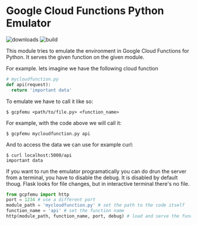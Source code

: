 # Google Cloud Functions Python Emulator

![downloads](https://img.shields.io/pypi/dm/gcp-functions-emulator.svg?style=flat-square)
![build](https://gitlab.com/divisadero/cloud-functions-python-emulator/badges/master/pipeline.svg?style=flat-square)

This module tries to emulate the environment in Google Cloud Functions for
Python. It serves the given function on the given module.

For example. lets imagine we have the following cloud function
```python
# mycloudfunction.py
def api(request):
  return 'important data'
```
To emulate we have to call it like so:
```
$ gcpfemu <path/to/file.py> <function_name>
```
For example, with the code above we will call it:
```
$ gcpfemu mycloudfunction.py api
```
And to access the data we can use for example curl:
```
$ curl localhost:5000/api
important data
```

If you want to run the emulator programatically you can do drun the server 
from a terminal, you have to disable the debug. It is
disabled by default thoug. Flask looks for file changes, but in interactive
terminal there's no file.
```python
from gcpfemu import http 
port = 1234 # use a different port
module_path = 'mycloudfunction.py' # set the path to the code itself
function_name = 'api' # set the function name
http(module_path, function_name, port, debug) # load and serve the function
```
